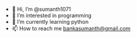 - 👋 Hi, I’m @sumanth1071
- 👀 I’m interested in programming
- 🌱 I’m currently learning python
- 📫 How to reach me bankasumanth@gmail.com

<!---
sumanth1071/sumanth1071 is a ✨ special ✨ repository because its `README.md` (this file) appears on your GitHub profile.
You can click the Preview link to take a look at your changes.
--->
